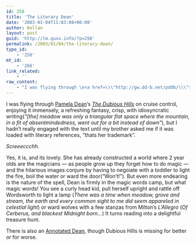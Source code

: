 ```yaml
---
id: 258
title: 'The Literary Dean'
date: '2003-01-04T11:03:08+00:00'
author: Kellan
layout: post
guid: 'http://lm.quxx.info/?p=258'
permalink: /2003/01/04/the-literary-dean/
typo_id:
    - '256'
mt_id:
    - '266'
link_related:
    - ''
raw_content:
    - "I was flying through \n<a href=\\\"http://gw.dd-b.net/pddb/\\\">\nPamela Dean</a>\\'s \n<a href=\\\"http://allconsuming.net/item.cgi?isbn=0312854420\\\"><cite>The Dubious Hills</cite></a> on cruise control, enjoying it immensely, a refreshing fantasy, crisp, with idiosyncratic writing(<em>\\\"[the] meadow was only a triangular flat space where the mountain, in a fit of absentmindedness, went out for a bit instead of down\\\"</em>), but I hadn\\'t really engaged with the text until my brother asked me if it was loaded with literary references, \\\"thats her trademark\\\".  \n\n<em>Screeeccchh.</em> \n\nYes, it is, and its lovely.  She has already constructed a world where 2 year olds are the magicians -- as people grow up they forget how to do magic -- and the hilarious images conjure by having to negoiate with a toddler to light the fire, boil the water or ward the door(\\\"Won\\'t!\\\").  But even more endearing is the nature of the spell, Dean is firmly in the magic words camp, but what magic words!  You see a curly head kid, pull herself upright and rattle off Wordsworth to light a lamp (<cite>There was a time when meadow, grove and stream, the earth and every common sight to me did seem\nappareled in celestial light</cite>) or ward wolves with a few stanzas from Milton\\'s <cite>L\\'Allegro</cite> (<cite>Of Cerberus, and blackest Midnight born...</cite>) It turns reading into a delightful treasure hunt.\n\nThere is also an <a href=\\\"http://www.alittlebitofnotmuch.com/TAD/\\\">Annotated Dean</a>, though Dubious Hills is missing for better or for worse."
---
```


I was flying through [Pamela Dean](http://gw.dd-b.net/pddb/)‘s [<cite>The Dubious Hills</cite>](http://allconsuming.net/item.cgi?isbn=0312854420) on cruise control, enjoying it immensely, a refreshing fantasy, crisp, with idiosyncratic writing(*“[the] meadow was only a triangular flat space where the mountain, in a fit of absentmindedness, went out for a bit instead of down”*), but I hadn’t really engaged with the text until my brother asked me if it was loaded with literary references, “thats her trademark”.

*Screeeccchh.*

Yes, it is, and its lovely. She has already constructed a world where 2 year olds are the magicians — as people grow up they forget how to do magic — and the hilarious images conjure by having to negoiate with a toddler to light the fire, boil the water or ward the door(“Won’t!”). But even more endearing is the nature of the spell, Dean is firmly in the magic words camp, but what magic words! You see a curly head kid, pull herself upright and rattle off Wordsworth to light a lamp (<cite>There was a time when meadow, grove and stream, the earth and every common sight to me did seem appareled in celestial light</cite>) or ward wolves with a few stanzas from Milton’s <cite>L’Allegro</cite> (<cite>Of Cerberus, and blackest Midnight born…</cite>) It turns reading into a delightful treasure hunt.

There is also an [Annotated Dean](http://www.alittlebitofnotmuch.com/TAD/), though Dubious Hills is missing for better or for worse.